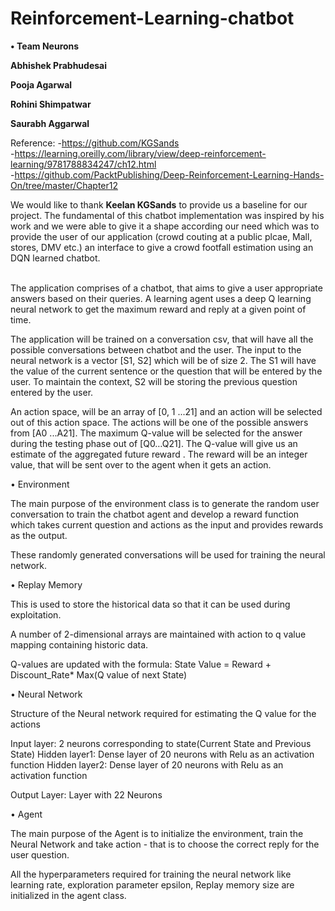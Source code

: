 # Reinforcement-Learning-chatbot

<b>• Team Neurons

Abhishek Prabhudesai 

Pooja Agarwal 

Rohini Shimpatwar

Saurabh Aggarwal</b>


Reference:
-https://github.com/KGSands</br>
-https://learning.oreilly.com/library/view/deep-reinforcement-learning/9781788834247/ch12.html</br>
-https://github.com/PacktPublishing/Deep-Reinforcement-Learning-Hands-On/tree/master/Chapter12</br>

We would like to thank <b>Keelan KGSands</b> to provide us a baseline for our project. The fundamental of this chatbot implementation was inspired by his work and we were able to give it a shape according our need which was to provide the user of our application (crowd couting at a public plcae, Mall, stores, DMV etc.) an interface to give a crowd footfall estimation  using an DQN learned chatbot.
</br>
</br>


The application comprises of a chatbot, that aims to give a user appropriate answers based on their queries. A learning agent uses a deep Q learning neural network to get the maximum reward and reply at a given point of time. 

The application will be trained on a conversation csv, that will have all the possible conversations between chatbot and the user. The input to the neural network is a vector [S1, S2] which will be of size 2. The S1 will have the value of the current sentence or the question that will be entered by the user. To maintain the context, S2 will be storing the previous question entered by the user. 

An action space, will be an array of [0, 1 ...21] and an action will be selected out of this action space. The actions will be one of the possible answers from [A0 ...A21]. The maximum Q-value will be selected for the answer during the testing phase out of [Q0…Q21]. The Q-value will give us an estimate of the aggregated future reward . The reward will be an integer value, that will be sent over to the agent when it gets an action. 

• Environment

The main purpose of the environment class is to generate the random user conversation to train the chatbot agent and develop a reward function which takes current question and actions as the input and provides rewards as the output.

These randomly generated conversations will be used for training the neural network.

• Replay Memory

This is used to store the historical data so that it can be used during exploitation. 

A number of 2-dimensional arrays are maintained with action to q value mapping containing historic data.

Q-values are updated with the formula:
State Value = Reward + Discount_Rate* Max(Q value of next State)

• Neural Network

Structure of the Neural network required for estimating the Q value for the actions 

Input layer: 2 neurons corresponding to state(Current State and Previous State)
Hidden layer1: Dense layer of 20 neurons with Relu as an activation function 
Hidden layer2: Dense layer of 20 neurons with Relu as an activation function

Output Layer: Layer with 22 Neurons

• Agent

The main purpose of the Agent is to initialize the environment, train the Neural Network and take action - that is to choose the correct reply for the user question. 

All the hyperparameters required for training the neural network like learning rate, exploration parameter epsilon, Replay memory size are initialized in the agent class.




